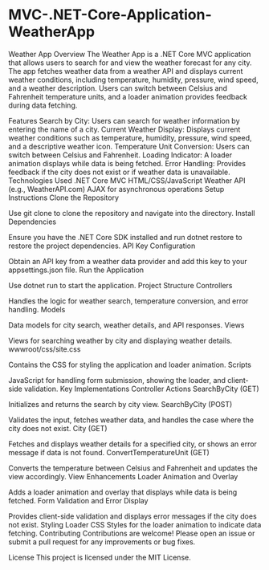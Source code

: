 # MVC-.NET-Core-Application-WeatherApp
Weather App
Overview
The Weather App is a .NET Core MVC application that allows users to search for and view the weather forecast for any city. The app fetches weather data from a weather API and displays current weather conditions, including temperature, humidity, pressure, wind speed, and a weather description. Users can switch between Celsius and Fahrenheit temperature units, and a loader animation provides feedback during data fetching.

Features
Search by City: Users can search for weather information by entering the name of a city.
Current Weather Display: Displays current weather conditions such as temperature, humidity, pressure, wind speed, and a descriptive weather icon.
Temperature Unit Conversion: Users can switch between Celsius and Fahrenheit.
Loading Indicator: A loader animation displays while data is being fetched.
Error Handling: Provides feedback if the city does not exist or if weather data is unavailable.
Technologies Used
.NET Core MVC
HTML/CSS/JavaScript
Weather API (e.g., WeatherAPI.com)
AJAX for asynchronous operations
Setup Instructions
Clone the Repository

Use git clone to clone the repository and navigate into the directory.
Install Dependencies

Ensure you have the .NET Core SDK installed and run dotnet restore to restore the project dependencies.
API Key Configuration

Obtain an API key from a weather data provider and add this key to your appsettings.json file.
Run the Application

Use dotnet run to start the application.
Project Structure
Controllers

Handles the logic for weather search, temperature conversion, and error handling.
Models

Data models for city search, weather details, and API responses.
Views

Views for searching weather by city and displaying weather details.
wwwroot/css/site.css

Contains the CSS for styling the application and loader animation.
Scripts

JavaScript for handling form submission, showing the loader, and client-side validation.
Key Implementations
Controller Actions
SearchByCity (GET)

Initializes and returns the search by city view.
SearchByCity (POST)

Validates the input, fetches weather data, and handles the case where the city does not exist.
City (GET)

Fetches and displays weather details for a specified city, or shows an error message if data is not found.
ConvertTemperatureUnit (GET)

Converts the temperature between Celsius and Fahrenheit and updates the view accordingly.
View Enhancements
Loader Animation and Overlay

Adds a loader animation and overlay that displays while data is being fetched.
Form Validation and Error Display

Provides client-side validation and displays error messages if the city does not exist.
Styling
Loader CSS
Styles for the loader animation to indicate data fetching.
Contributing
Contributions are welcome! Please open an issue or submit a pull request for any improvements or bug fixes.

License
This project is licensed under the MIT License.
